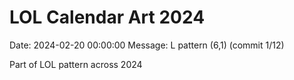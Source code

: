 # LOL Calendar Art 2024

Date: 2024-02-20 00:00:00
Message: L pattern (6,1) (commit 1/12)

Part of LOL pattern across 2024
